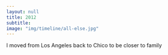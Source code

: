 ```yaml
---
layout: null
title: 2012
subtitle:
image: "img/timeline/all-else.jpg"
---
```

I moved from Los Angeles back to Chico to be closer to family